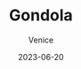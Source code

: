 ---
layout: gallery
gallery_name: "venice/gondola"
title: "Gondola"
subtitle: "Venice"
permalink: /voyage/venice/gondola
collection: venice
date: 2023-06-20
description: "你能在布拉格飞威尼斯的飞机上听到欧洲的大部分语言。英语、法语、意大利语、捷克语，时不时传来几句中文，还有全欧洲哪里都有的韩国游客。英语口音甚至能分五六种。"

header:
  overlay_image: /venice/gondola-3v1.jpg
---